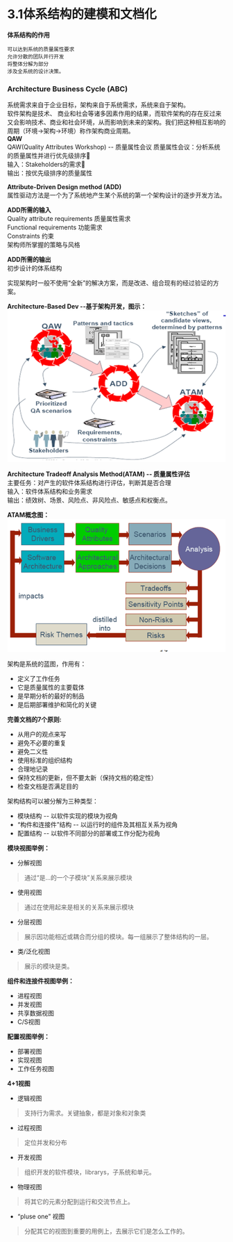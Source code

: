 # 3.1体系结构的建模和文档化
<b>体系结构的作用</b>
	
    可以达到系统的质量属性要求  
    允许分散的团队并行开发  
    将整体分解为部分  
    涉及全系统的设计决策。  

### Architecture Business Cycle (ABC)  
系统需求来自于企业目标，架构来自于系统需求，系统来自于架构。  
软件架构是技术、 商业和社会等诸多因素作用的结果，而软件架构的存在反过来又会影响技术、商业和社会环境，从而影响到未来的架构。我们把这种相互影响的周期（环境->架构->环境）称作架构商业周期。  
<b>QAW</b>  
QAW(Quality Attributes Workshop) -- 质量属性会议 
质量属性会议：分析系统的质量属性并进行优先级排序  
输入：Stakeholders的需求  
输出：按优先级排序的质量属性  

<b>Attribute-Driven Design method (ADD)</b>  
属性驱动方法是一个为了系统地产生某个系统的第一个架构设计的逐步开发方法。  

<b>ADD所需的输入</b>  
Quality attribute requirements 质量属性需求  
Functional requirements 功能需求  
Constraints 约束  
架构师所掌握的策略与风格

<b>ADD所需的输出</b>  
初步设计的体系结构

实现架构时一般不使用“全新”的解决方案，而是改进、组合现有的经过验证的方案。  

<b>Architecture-Based Dev --基于架构开发，图示：</b>  
![](images/abd.png)  

<b>Architecture Tradeoff Analysis Method(ATAM) -- 质量属性评估</b>  
主要任务：对产生的软件体系结构进行评估，判断其是否合理  
输入：软件体系结构和业务需求  
输出：绩效树、场景、风险点、非风险点、敏感点和权衡点。  

<b>ATAM概念图：</b>  
![](images/atam.png)  

架构是系统的蓝图，作用有：  
* 定义了工作任务  
* 它是质量属性的主要载体  
* 是早期分析的最好的制品  
* 是后期部署维护和简化的关键  

<b>完善文档的7个原则:</b>  
* 从用户的观点来写  
* 避免不必要的重复  
* 避免二义性  
* 使用标准的组织结构  
* 合理地记录  
* 保持文档的更新，但不要太新（保持文档的稳定性）  
* 检查文档是否满足目的  

架构结构可以被分解为三种类型：  
* 模块结构 -- 以软件实现的模块为视角  
* “构件和连接件”结构 -- 以运行时的组件及其相互关系为视角  
* 配置结构 -- 以软件不同部分的部署或工作分配为视角  

<b>模块视图举例：</b>  
* 分解视图
> 通过“是...的一个子模块”关系来展示模块  

* 使用视图
> 通过在使用起来是相关的关系来展示模块  

* 分层视图
> 展示因功能相近或耦合而分组的模块。每一组展示了整体结构的一层。  

* 类/泛化视图
> 展示的模块是类。  

<b>组件和连接件视图举例：</b>  
* 进程视图  
* 并发视图  
* 共享数据视图  
* C/S视图  

<b>配置视图举例：</b>  
* 部署视图  
* 实现视图  
* 工作任务视图  

<b>4+1视图</b>  
* 逻辑视图  
> 支持行为需求。关键抽象，都是对象和对象类

* 过程视图  
> 定位并发和分布  

* 开发视图  
> 组织开发的软件模块，librarys，子系统和单元。  

* 物理视图  
> 将其它的元素分配到运行和交流节点上。  

* “pluse one” 视图  
> 分配其它的视图到重要的用例上，去展示它们是怎么工作的。  

